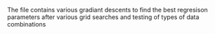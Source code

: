 The file contains various gradiant descents to find the best regresison parameters after various grid searches and testing of types of data combinations
